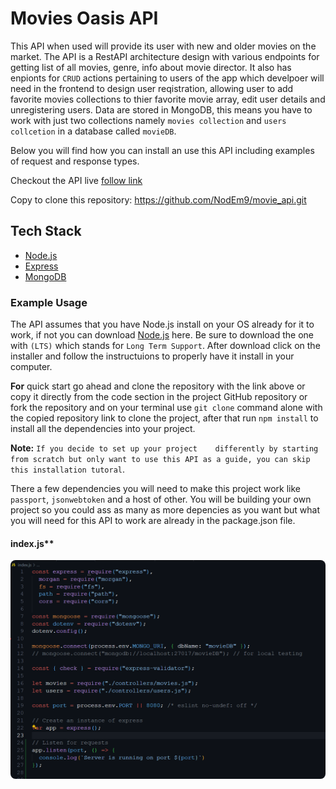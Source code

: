 # Movies Oasis API

This API when used will provide its user with new and older movies on the market. The API is a RestAPI architecture design with various endpoints for getting list of all movies, genre, info about movie director. It also has enpionts for ``CRUD`` actions pertaining to users of the app which develpoer will need in the frontend to design user reqistration, allowing user to add favorite movies collections to thier favorite movie array, edit user details and unregistering users. Data are stored in MongoDB, this means you have to work with just two collections namely ``movies collection`` and ``users collcetion`` in a database called ``movieDB``.

Below you will find how you can install an use this API including examples of request and response types.

Checkout the API live [follow link](https://movie-api-h54p.onrender.com/documentation.html)

Copy to clone this repository: <https://github.com/NodEm9/movie_api.git>

## Tech Stack

- [Node.js](https://nodejs.org/en)
- [Express](https://expressjs.com/)
- [MongoDB](https://www.mongodb.com/)

### Example Usage

The API assumes that you have Node.js install on your OS already for it to work, if not you can download [Node.js](https://nodejs.org/en) here. Be sure to download the one with ``(LTS)`` which stands for ``Long Term Support``. After download click on the installer and follow the instructuions to properly have it install in your computer.

**For** quick start go ahead and clone the repository with the link above or copy it directly from the code section in the project GitHub repository or fork the repository and on your terminal use ``git clone`` command alone with the copied repository link to clone the project, after that run ``npm install`` to install all the dependencies into your project.

**Note:** ``If you decide to set up your project    differently by starting from scratch but only want to use this API as a guide, you can skip this installation tutoral``.

There a few dependencies you will need to make this project work like ``passport``, ``jsonwebtoken`` and a host of other. 
You will be building your own project so you could ass as many as more depencies as you want but what you will need for this API to work are already in the package.json file.

#### index.js**

<img src="img/indexjs.png" alt="server code image" width="550" height="350" style="border-radius: 8px"/>